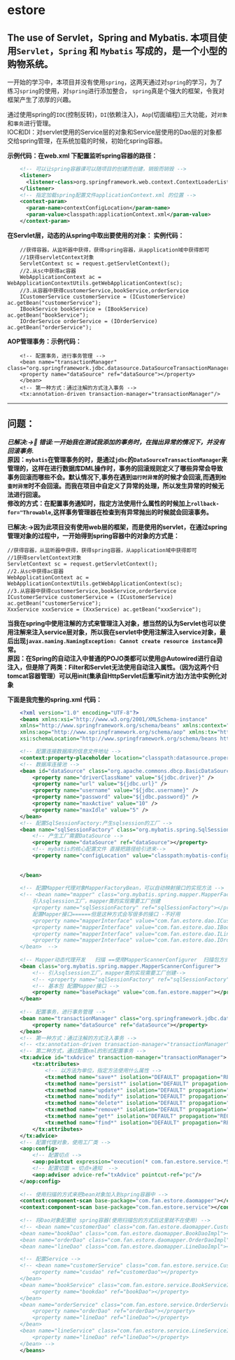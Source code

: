 # estore
The use of Servlet，Spring and Mybatis.
**本项目使用`Servlet`，`Spring` 和 `Mybatis` 写成的，是一个小型的购物系统。**
---
一开始的学习中，本项目并没有使用`spring`，这两天通过对`spring`的学习，为了练习`spring`的使用，对`spring`进行添加整合，
`spring`真是个强大的框架，令我对框架产生了浓厚的兴趣。

通过使用spring的`IOC`(控制反转)，`DI`(依赖注入)，`Aop`(切面编程)三大功能，对`对象`和`事务`进行管理。  
IOC和DI：对servlet使用的Service层的对象和Service层使用的Dao层的对象都交给spring管理，在系统加载的时候，初始化spring容器。

**示例代码：在web.xml 下配置监听spring容器的路径：**
``` web.xml
    <!-- 可以让spring容器课可以随项目的创建而创建，销毁而销毁 -->
    <listener>
      <listener-class>org.springframework.web.context.ContextLoaderListener</listener-class>
    </listener>
    <!-- 指定加载spring配置文件applicationContext.xml 的位置 -->
    <context-param>
      <param-name>contextConfigLocation</param-name>
      <param-value>classpath:applicationContext.xml</param-value>
    </context-param>
 ```
**在Servlet层，动态的从spring中取出要使用的对象：
实例代码：**
``` 得到spring中servlet中的对象
    //获得容器，从监听器中获得，获得spring容器，从application域中获得即可
    //1获得servletContext对象
    ServletContext sc = request.getServletContext();
    //2.从sc中获得ac容器
    WebApplicationContext ac = WebApplicationContextUtils.getWebApplicationContext(sc);
    //3.从容器中获得customerService,bookService,orderService
    ICustomerService customerService = (ICustomerService) ac.getBean("customerService");
    IBookService bookService = (IBookService) ac.getBean("bookService");
    IOrderService orderService = (IOrderService) ac.getBean("orderService");
```

**AOP管理事务：示例代码：**
```transaction注入
    <!-- 配置事务，进行事务管理 -->
    <bean name="transactionManager" class="org.springframework.jdbc.datasource.DataSourceTransactionManager">
	<property name="dataSource" ref="dataSource"></property>
    </bean>
    <!-- 第一种方式：通过注解的方式注入事务 -->
    <tx:annotation-driven transaction-manager="transactionManager"/>
```
---
## 问题：
***已解决:->:poop: 错误:一开始我在测试我添加的事务时，在抛出异常的情况下，并没有回滚事务.***     
**原因：`mybatis`在管理事务的时，是通过`jdbc`的`DataSourceTransactionManager`来管理的，这样在进行数据库DML操作时，事务的回滚规则定义了哪些异常会导致事务回滚而哪些不会。默认情况下,事务在遇到`运行时异常`的时候才会回滚,而遇到`检查时异常`时不会回滚。而我在项目中自定义了异常的处理，所以发生异常的时候无法进行回滚。**			 
**修改的方式：在配置事务通知时，指定方法使用什么属性的时候加上`rollback-for="Throwable`,这样事务管理器在检查到有异常抛出的时候就会回滚事务。**

**已解决:->因为此项目没有使用web层的框架，而是使用的servlet，在通过spring管理对象的过程中，一开始得到spring容器中的对象的方式是：**  
```ruxia
//获得容器，从监听器中获得，获得spring容器，从application域中获得即可
//1获得servletContext对象
ServletContext sc = request.getServletContext();
//2.从sc中获得ac容器
WebApplicationContext ac = WebApplicationContextUtils.getWebApplicationContext(sc);
//3.从容器中获得customerService,bookService,orderService
ICustomerService customerService = (ICustomerService) ac.getBean("customerService");
XxxService xxxService = (XxxService) ac.getBean("xxxService");
```
**当我在spring中使用注解的方式来管理注入对象，想当然的认为Servlet也可以使用注解来注入service层对象，所以我在servlet中使用注解注入service对象，最后出现`javax.naming.NamingException: Cannot create resource instance`异常。**    
**原因：在Spring的自动注入中普通的POJO类都可以使用@Autowired进行自动注入，但是除了两类：Filter和Servlet无法使用自动注入属性。（因为这两个归tomcat容器管理）可以用init(集承自HttpServlet后重写init方法)方法中实例化对象**

**下面是我完整的spring.xml 代码：**
```applicationContext.xml
    <?xml version="1.0" encoding="UTF-8"?>
    <beans xmlns:xsi="http://www.w3.org/2001/XMLSchema-instance"
    xmlns="http://www.springframework.org/schema/beans" xmlns:context="http://www.springframework.org/schema/context"
    xmlns:aop="http://www.springframework.org/schema/aop" xmlns:tx="http://www.springframework.org/schema/tx"
    xsi:schemaLocation="http://www.springframework.org/schema/beans http://www.springframework.org/schema/beans/spring-beans-4.2.xsd http://www.springframework.org/schema/context http://www.springframework.org/schema/context/spring-context-4.2.xsd http://www.springframework.org/schema/aop http://www.springframework.org/schema/aop/spring-aop-4.2.xsd http://www.springframework.org/schema/tx http://www.springframework.org/schema/tx/spring-tx-4.2.xsd ">

	<!-- 配置连接数据库的信息文件地址 -->
	<context:property-placeholder location="classpath:datasource.properties"/>
	<!-- 数据库连接池 -->
	<bean id="dataSource" class="org.apache.commons.dbcp.BasicDataSource">
		<property name="driverClassName" value="${jdbc.driver}" />
		<property name="url" value="${jdbc.url}" />
		<property name="username" value="${jdbc.username}" />
		<property name="password" value="${jdbc.password}" />
		<property name="maxActive" value="10" />
		<property name="maxIdle" value="5" />
	</bean>
	<!-- 配置SqlSessionFactory:产生sqlsession的工厂 -->
	<bean name="sqlSessionFactory" class="org.mybatis.spring.SqlSessionFactoryBean">
		<!-- 产生工厂需要DataSource -->
		<property name="dataSource" ref="dataSource"></property>
		<!-- mybatis的核心配置文件 直接把路径给引进来-->
		<property name="configLocation" value="classpath:mybatis-config.xml"></property>
		
		
	</bean>
	
	<!-- 配置Mapper代理对象MapperFactoryBean，可以自动映射接口的实现方法 -->
	<!-- <bean name="mapper" class="org.mybatis.spring.mapper.MapperFactoryBean">
		引入sqlsession工厂，mapper类的实现需要工厂创建
		<property name="sqlSessionFactory" ref="sqlSessionFactory"></property>
		配置Mapper接口======但是这种方式会写很多的接口 -不好用
		<property name="mapperInterface" value="com.fan.estore.dao.ICustomerDao"></property>
		<property name="mapperInterface" value="com.fan.estore.dao.IBookDao"></property>
		<property name="mapperInterface" value="com.fan.estore.dao.ILineDao"></property>
		<property name="mapperInterface" value="com.fan.estore.dao.IOrderDao"></property>
	</bean>  -->
	
	<!-- Mapper动态代理开发   扫描 ==使用MapperScannerConfigurer  扫描包方式配置代理-->
	<bean class="org.mybatis.spring.mapper.MapperScannerConfigurer">
		<!-- 引入sqlsession工厂，mapper类的实现需要工厂创建-->
		<!-- <property name="sqlSessionFactory" ref="sqlSessionFactory"></property> -->
		<!-- 基本包 配置Mapper接口 -->
		<property name="basePackage" value="com.fan.estore.mapper"></property>
	</bean>
	
	<!-- 配置事务，进行事务管理 -->
	<bean name="transactionManager" class="org.springframework.jdbc.datasource.DataSourceTransactionManager">
		<property name="dataSource" ref="dataSource"></property>
	</bean>
	<!-- 第一种方式：通过注解的方式注入事务 -->
	<!-- <tx:annotation-driven transaction-manager="transactionManager"/> -->
	<!-- 第二种方式，通过配置xml的形式配置事务 -->
	<tx:advice id="txAdvice" transaction-manager="transactionManager">
		<tx:attributes>
			<!-- 以方法为单位，指定方法使用什么属性 -->
			<tx:method name="save*" isolation="DEFAULT" propagation="REQUIRED" read-only="false" rollback-for="Throwable"/>
			<tx:method name="persist*" isolation="DEFAULT" propagation="REQUIRED" read-only="false" rollback-for="Throwable"/>
			<tx:method name="update*" isolation="DEFAULT" propagation="REQUIRED" read-only="false" rollback-for="Throwable"/>
			<tx:method name="modify*" isolation="DEFAULT" propagation="REQUIRED" read-only="false" rollback-for="Throwable"/>
			<tx:method name="delete*" isolation="DEFAULT" propagation="REQUIRED" read-only="false" rollback-for="Throwable"/>
			<tx:method name="remove*" isolation="DEFAULT" propagation="REQUIRED" read-only="false" rollback-for="Throwable"/>
			<tx:method name="get*" isolation="DEFAULT" propagation="REQUIRED" read-only="true" rollback-for="Throwable"/>
			<tx:method name="find*" isolation="DEFAULT" propagation="REQUIRED" read-only="true" rollback-for="Throwable"/>
		</tx:attributes>
	</tx:advice>
	<!-- 配置代理对象，使用工厂类 -->
	<aop:config>
		<!-- 配置切点 -->
		<aop:pointcut expression="execution(* com.fan.estore.service.*ServiceImpl.*(..))" id="pc"/>
		<!-- 配置切面 = 切点+通知  -->
		<aop:advisor advice-ref="txAdvice" pointcut-ref="pc"/>
	</aop:config>
	
	<!-- 使用扫描的方式来把bean对象加入到spring容器中 -->
	<context:component-scan base-package="com.fan.estore.daomapper"></context:component-scan>
	<context:component-scan base-package="com.fan.estore.service"></context:component-scan>
	
	<!-- 将Dao对象配置给 spring容器(使用扫描包的方式后这里就不在使用) -->
	<!-- <bean name="customerDao" class="com.fan.estore.daomapper.CustomerDaoImpl"></bean>
	<bean name="bookDao" class="com.fan.estore.daomapper.BookDaoImpl"></bean>
	<bean name="orderDao" class="com.fan.estore.daomapper.OrderDaoImpl"></bean>
	<bean name="lineDao" class="com.fan.estore.daomapper.LineDaoImpl"></bean> -->

	<!-- 配置Service -->
	<!-- <bean name="customerService" class="com.fan.estore.service.CustomerServiceImpl">
		<property name="cusdao" ref="customerDao"></property>
	</bean>
	<bean name="bookService" class="com.fan.estore.service.BookServiceImpl">
		<property name="bookdao" ref="bookDao"></property>
	</bean>
	<bean name="orderService" class="com.fan.estore.service.OrderServiceImpl">
		<property name="orderDao" ref="orderDao"></property>
		<property name="lineDao" ref="lineDao"></property>
	</bean>
	<bean name="lineService" class="com.fan.estore.service.LineServiceImpl">
		<property name="lineDao" ref="lineDao"></property>
	</bean> -->
    </beans>
  ```

